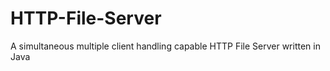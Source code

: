 # HTTP-File-Server
A simultaneous multiple client handling capable HTTP File Server written in Java
